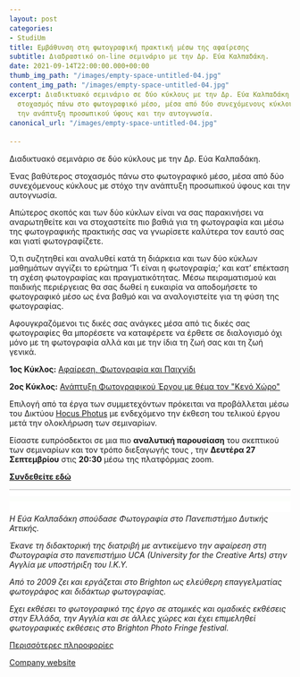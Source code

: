 ```yaml
---
layout: post
categories:
- StudiUm
title: Εμβάθυνση στη φωτογραφική πρακτική μέσω της αφαίρεσης
subtitle: Διαδραστικό on-line σεμινάριο με την Δρ. Εύα Καλπαδάκη.
date: 2021-09-14T22:00:00.000+00:00
thumb_img_path: "/images/empty-space-untitled-04.jpg"
content_img_path: "/images/empty-space-untitled-04.jpg"
excerpt: Διαδικτυακό σεμινάριο σε δύο κύκλους με την Δρ. Εύα Καλπαδάκη. Ένας βαθύτερος
  στοχασμός πάνω στο φωτογραφικό μέσο, μέσα από δύο συνεχόμενους κύκλους με στόχο
  την ανάπτυξη προσωπικού ύφους και την αυτογνωσία.
canonical_url: "/images/empty-space-untitled-04.jpg"

---
```

Διαδικτυακό σεμινάριο σε δύο κύκλους με την Δρ. Εύα Καλπαδάκη.

Ένας βαθύτερος στοχασμός πάνω στο φωτογραφικό μέσο, μέσα από δύο συνεχόμενους κύκλους με στόχο την ανάπτυξη προσωπικού ύφους και την αυτογνωσία.

Aπώτερος σκοπός και των δύο κύκλων είναι να σας παρακινήσει να αναρωτηθείτε και να στοχαστείτε πιο βαθιά για τη φωτογραφία και μέσω της φωτογραφικής πρακτικής σας να γνωρίσετε καλύτερα τον εαυτό σας και γιατί φωτογραφίζετε.

Ό,τι συζητηθεί και αναλυθεί κατά τη διάρκεια και των δύο κύκλων μαθημάτων αγγίζει το ερώτημα ‘Τι είναι η φωτογραφία;’ και κατ’ επέκταση τη σχέση φωτογραφίας και πραγματικότητας. Μέσω πειραματισμού και παιδικής περιέργειας θα σας δωθεί η ευκαιρία να αποδομήσετε το φωτογραφικό μέσο ως ένα βαθμό και να αναλογιστείτε για τη φύση της φωτογραφίας.

Αφουγκραζόμενοι τις δικές σας ανάγκες μέσα από τις δικές σας φωτογραφίες θα μπορέσετε να καταφέρετε να έρθετε σε διαλογισμό όχι μόνο με τη φωτογραφία αλλά και με την ίδια τη ζωή σας και τη ζωή γενικά.

**1ος Κύκλος:** <a href="https://www.bright-on-photography.co.uk/brightonphotographycourses-online-outdoors/greek-photography-courses/abstraction-photography-and-play-greek" target="blank"> Αφαίρεση, Φωτογραφία και Παιχνίδι</a>

**2ος Κύκλος:** <a href="https://www.bright-on-photography.co.uk/brightonphotographycourses-online-outdoors/greek-photography-courses/developing-a-creative-photography-project-greek" target="blank"> Ανάπτυξη Φωτογραφικού Έργου με θέμα τον "Κενό Χώρο"</a>

Επιλογή από τα έργα των συμμετεχόντων πρόκειται να προβάλλεται μέσω του Δικτύου <a href="https://hocusphotus.com/blog" target="blank"> Hocus Photus</a> με ενδεχόμενο την έκθεση του τελικού έργου μετά την ολοκλήρωση των σεμιναρίων.

Είσαστε ευπρόσδεκτοι σε μια πιο **αναλυτική παρουσίαση** του σκεπτικού των σεμιναρίων και τον τρόπο διεξαγωγής τους , την **Δευτέρα 27 Σεπτεμβρίου** στις **20:30** μέσω της πλατφόρμας zoom.

<a href="https://us02web.zoom.us/j/82659738867?pwd=RllwcEt6ZTZ4bkJZbDVrdU5PY0d2UT09" target="blank"> **Συνδεθείτε εδώ**</a>

![](/images/bwok-2.jpg)  
_Η Εύα Καλπαδάκη σπούδασε Φωτογραφία στο Πανεπιστήμιο Δυτικής Αττικής._

_Έκανε τη διδακτορική της διατριβή με αντικείμενο την αφαίρεση στη Φωτογραφία στο πανεπιστήμιο UCA (University for the Creative Arts) στην Αγγλία με υποστήριξη του Ι.Κ.Υ._

_Aπό το 2009 ζει και εργάζεται στο Brighton ως ελεύθερη επαγγελματίας φωτογράφος και διδάκτωρ φωτογραφίας._

_Εχει εκθέσει το φωτογραφικό της έργο σε ατομικές και ομαδικές εκθέσεις στην Ελλάδα, την Αγγλία και σε άλλες χώρες και έχει επιμεληθεί φωτογραφικές εκθέσεις στο Brighton Photo Fringe festival._

<a href="https://www.evakalpadaki.co.uk/" target="blank"> Περισσότερες πληροφορίες</a>

<a href="https://www.bright-on-photography.co.uk/" target="blank"> Company website</a>